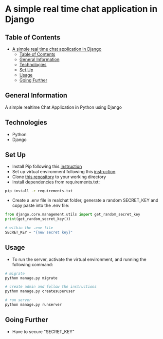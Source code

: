 # A simple real time chat application in Django

## Table of Contents

- [A simple real time chat application in Django](#a-simple-real-time-chat-application-in-django)
  - [Table of Contents](#table-of-contents)
  - [General Information](#general-information)
  - [Technologies](#technologies)
  - [Set Up](#set-up)
  - [Usage](#usage)
  - [Going Further](#going-further)

## General Information

A simple realtime Chat Application in Python using Django

## Technologies

- Python
- Django

## Set Up

- Install Pip following this [instruction](https://pip.pypa.io/en/stable/installation/)
- Set up virtual environment following this [instruction](https://docs.python.org/3/library/venv.html)
- Clone [this repository](https://github.com/VincentNguyenDuc/realtime-chat-application.git) to your working directory
- Install dependencies from requirements.txt:

```bash
pip install -r requirements.txt
```

- Create a .env file in realchat folder, generate a random SECRET_KEY and copy paste into the .env file:

```python
from django.core.management.utils import get_random_secret_key
print(get_random_secret_key())
```

```python
# within the .env file
SECRET_KEY = "{new secret key}"
```

## Usage

- To run the server, activate the virtual environment, and running the following command:

```python
# migrate
python manage.py migrate

# create admin and follow the instructions
python manage.py createsuperuser

# run server
python manage.py runserver
```

## Going Further

- Have to secure "SECRET_KEY"
